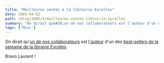 ```yaml
---
title: "Meilleures ventes à la librairie Eyrolles"
date: 2005-04-02
path: /blog/2005/4/meilleures-ventes-librairie-eyrolles
summary: "On dirait qu&#39;un de nos collaborateurs est l'auteur d'un des best-sellers de la semaine de la librairie Eyrolles."
tags: ['Misc']
---
```


On dirait qu&#39;<a href="http://blogs.nuxeo.com/sections/blogs/laurent_godard">un de nos
collaborateurs</a> est <a href="http://www.eyrolles.com/Informatique/Livre/9782212114393/livre-programmation-openoffice-org.php?xd=5c22db57ee3dcbe84f18cd055f3f02d8">
l'auteur</a> d'un des <a href="http://www.eyrolles.com/Informatique/Meilleures_ventes/">best-sellers
de la semaine de la librairie Eyrolles</a>.

Bravo Laurent ! 


